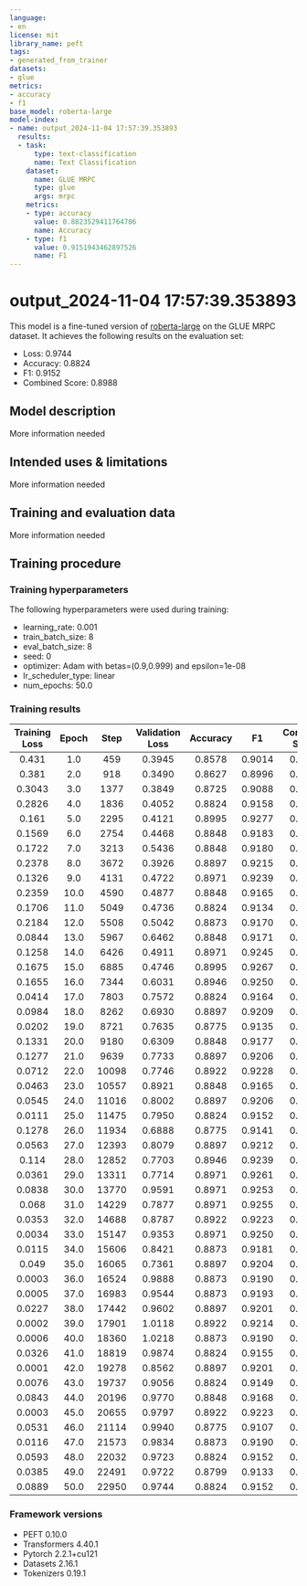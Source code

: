 ```yaml
---
language:
- en
license: mit
library_name: peft
tags:
- generated_from_trainer
datasets:
- glue
metrics:
- accuracy
- f1
base_model: roberta-large
model-index:
- name: output_2024-11-04 17:57:39.353893
  results:
  - task:
      type: text-classification
      name: Text Classification
    dataset:
      name: GLUE MRPC
      type: glue
      args: mrpc
    metrics:
    - type: accuracy
      value: 0.8823529411764706
      name: Accuracy
    - type: f1
      value: 0.9151943462897526
      name: F1
---
```


<!-- This model card has been generated automatically according to the information the Trainer had access to. You
should probably proofread and complete it, then remove this comment. -->

# output_2024-11-04 17:57:39.353893

This model is a fine-tuned version of [roberta-large](https://huggingface.co/roberta-large) on the GLUE MRPC dataset.
It achieves the following results on the evaluation set:
- Loss: 0.9744
- Accuracy: 0.8824
- F1: 0.9152
- Combined Score: 0.8988

## Model description

More information needed

## Intended uses & limitations

More information needed

## Training and evaluation data

More information needed

## Training procedure

### Training hyperparameters

The following hyperparameters were used during training:
- learning_rate: 0.001
- train_batch_size: 8
- eval_batch_size: 8
- seed: 0
- optimizer: Adam with betas=(0.9,0.999) and epsilon=1e-08
- lr_scheduler_type: linear
- num_epochs: 50.0

### Training results

| Training Loss | Epoch | Step  | Validation Loss | Accuracy | F1     | Combined Score |
|:-------------:|:-----:|:-----:|:---------------:|:--------:|:------:|:--------------:|
| 0.431         | 1.0   | 459   | 0.3945          | 0.8578   | 0.9014 | 0.8796         |
| 0.381         | 2.0   | 918   | 0.3490          | 0.8627   | 0.8996 | 0.8812         |
| 0.3043        | 3.0   | 1377  | 0.3849          | 0.8725   | 0.9088 | 0.8907         |
| 0.2826        | 4.0   | 1836  | 0.4052          | 0.8824   | 0.9158 | 0.8991         |
| 0.161         | 5.0   | 2295  | 0.4121          | 0.8995   | 0.9277 | 0.9136         |
| 0.1569        | 6.0   | 2754  | 0.4468          | 0.8848   | 0.9183 | 0.9015         |
| 0.1722        | 7.0   | 3213  | 0.5436          | 0.8848   | 0.9180 | 0.9014         |
| 0.2378        | 8.0   | 3672  | 0.3926          | 0.8897   | 0.9215 | 0.9056         |
| 0.1326        | 9.0   | 4131  | 0.4722          | 0.8971   | 0.9239 | 0.9105         |
| 0.2359        | 10.0  | 4590  | 0.4877          | 0.8848   | 0.9165 | 0.9007         |
| 0.1706        | 11.0  | 5049  | 0.4736          | 0.8824   | 0.9134 | 0.8979         |
| 0.2184        | 12.0  | 5508  | 0.5042          | 0.8873   | 0.9170 | 0.9021         |
| 0.0844        | 13.0  | 5967  | 0.6462          | 0.8848   | 0.9171 | 0.9010         |
| 0.1258        | 14.0  | 6426  | 0.4911          | 0.8971   | 0.9245 | 0.9108         |
| 0.1675        | 15.0  | 6885  | 0.4746          | 0.8995   | 0.9267 | 0.9131         |
| 0.1655        | 16.0  | 7344  | 0.6031          | 0.8946   | 0.9250 | 0.9098         |
| 0.0414        | 17.0  | 7803  | 0.7572          | 0.8824   | 0.9164 | 0.8994         |
| 0.0984        | 18.0  | 8262  | 0.6930          | 0.8897   | 0.9209 | 0.9053         |
| 0.0202        | 19.0  | 8721  | 0.7635          | 0.8775   | 0.9135 | 0.8955         |
| 0.1331        | 20.0  | 9180  | 0.6309          | 0.8848   | 0.9177 | 0.9012         |
| 0.1277        | 21.0  | 9639  | 0.7733          | 0.8897   | 0.9206 | 0.9052         |
| 0.0712        | 22.0  | 10098 | 0.7746          | 0.8922   | 0.9228 | 0.9075         |
| 0.0463        | 23.0  | 10557 | 0.8921          | 0.8848   | 0.9165 | 0.9007         |
| 0.0545        | 24.0  | 11016 | 0.8002          | 0.8897   | 0.9206 | 0.9052         |
| 0.0111        | 25.0  | 11475 | 0.7950          | 0.8824   | 0.9152 | 0.8988         |
| 0.1278        | 26.0  | 11934 | 0.6888          | 0.8775   | 0.9141 | 0.8958         |
| 0.0563        | 27.0  | 12393 | 0.8079          | 0.8897   | 0.9212 | 0.9054         |
| 0.114         | 28.0  | 12852 | 0.7703          | 0.8946   | 0.9239 | 0.9093         |
| 0.0361        | 29.0  | 13311 | 0.7714          | 0.8971   | 0.9261 | 0.9116         |
| 0.0838        | 30.0  | 13770 | 0.9591          | 0.8971   | 0.9253 | 0.9112         |
| 0.068         | 31.0  | 14229 | 0.7877          | 0.8971   | 0.9255 | 0.9113         |
| 0.0353        | 32.0  | 14688 | 0.8787          | 0.8922   | 0.9223 | 0.9072         |
| 0.0034        | 33.0  | 15147 | 0.9353          | 0.8971   | 0.9250 | 0.9110         |
| 0.0115        | 34.0  | 15606 | 0.8421          | 0.8873   | 0.9181 | 0.9027         |
| 0.049         | 35.0  | 16065 | 0.7361          | 0.8897   | 0.9204 | 0.9050         |
| 0.0003        | 36.0  | 16524 | 0.9888          | 0.8873   | 0.9190 | 0.9031         |
| 0.0005        | 37.0  | 16983 | 0.9544          | 0.8873   | 0.9193 | 0.9033         |
| 0.0227        | 38.0  | 17442 | 0.9602          | 0.8897   | 0.9201 | 0.9049         |
| 0.0002        | 39.0  | 17901 | 1.0118          | 0.8922   | 0.9214 | 0.9068         |
| 0.0006        | 40.0  | 18360 | 1.0218          | 0.8873   | 0.9190 | 0.9031         |
| 0.0326        | 41.0  | 18819 | 0.9874          | 0.8824   | 0.9155 | 0.8989         |
| 0.0001        | 42.0  | 19278 | 0.8562          | 0.8897   | 0.9201 | 0.9049         |
| 0.0076        | 43.0  | 19737 | 0.9056          | 0.8824   | 0.9149 | 0.8986         |
| 0.0843        | 44.0  | 20196 | 0.9770          | 0.8848   | 0.9168 | 0.9008         |
| 0.0003        | 45.0  | 20655 | 0.9797          | 0.8922   | 0.9223 | 0.9072         |
| 0.0531        | 46.0  | 21114 | 0.9940          | 0.8775   | 0.9107 | 0.8941         |
| 0.0116        | 47.0  | 21573 | 0.9834          | 0.8873   | 0.9190 | 0.9031         |
| 0.0593        | 48.0  | 22032 | 0.9723          | 0.8824   | 0.9152 | 0.8988         |
| 0.0385        | 49.0  | 22491 | 0.9722          | 0.8799   | 0.9133 | 0.8966         |
| 0.0889        | 50.0  | 22950 | 0.9744          | 0.8824   | 0.9152 | 0.8988         |


### Framework versions

- PEFT 0.10.0
- Transformers 4.40.1
- Pytorch 2.2.1+cu121
- Datasets 2.16.1
- Tokenizers 0.19.1